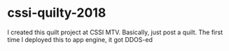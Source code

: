 # cssi-quilty-2018
I created this quilt project at CSSI MTV. Basically, just post a quilt. The first time I deployed this to app engine, it got DDOS-ed

